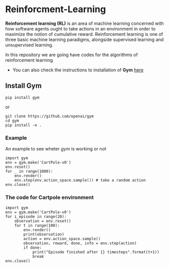 # Reinforcment-Learning
**Reinforcement learning (RL)** is an area of machine learning concerned with how software agents ought to take actions in an environment in order to maximize the notion of cumulative reward. Reinforcement learning is one of three basic machine learning paradigms, alongside supervised learning and unsupervised learning.

In this repository we are going have codes for the algorithms of reinforcement learning

* You can also check the instructions to installation of **Gym** [here](https://gym.openai.com/docs/)


## Install Gym

`pip install gym`

or

```
git clone https://github.com/openai/gym
cd gym
pip install -e .
```

### Example

An example to see wheter _gym_ is working or not


```
import gym
env = gym.make('CartPole-v0')
env.reset()
for _ in range(1000):
    env.render()
    env.step(env.action_space.sample()) # take a random action
env.close()

```

### The code for Cartpole environment

```
import gym
env = gym.make('CartPole-v0')
for i_episode in range(20):
    observation = env.reset()
    for t in range(100):
        env.render()
        print(observation)
        action = env.action_space.sample()
        observation, reward, done, info = env.step(action)
        if done:
            print("Episode finished after {} timesteps".format(t+1))
            break
env.close()
```



